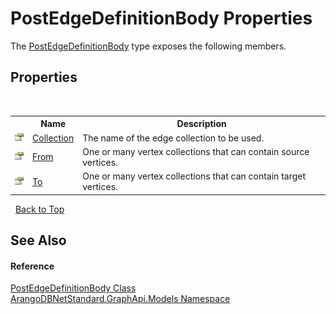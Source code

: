 # PostEdgeDefinitionBody Properties
 

The <a href="ec8fbb52-e126-4a26-fe18-84f56c94f740">PostEdgeDefinitionBody</a> type exposes the following members.


## Properties
&nbsp;<table><tr><th></th><th>Name</th><th>Description</th></tr><tr><td>![Public property](media/pubproperty.gif "Public property")</td><td><a href="917e1a5e-b8db-1517-59b6-1e3e4b45b4b4">Collection</a></td><td>
The name of the edge collection to be used.</td></tr><tr><td>![Public property](media/pubproperty.gif "Public property")</td><td><a href="f6e6b385-c557-696f-488b-094df32db119">From</a></td><td>
One or many vertex collections that can contain source vertices.</td></tr><tr><td>![Public property](media/pubproperty.gif "Public property")</td><td><a href="5cf6acae-6b33-f98f-e3cc-e2ca60d00a28">To</a></td><td>
One or many vertex collections that can contain target vertices.</td></tr></table>&nbsp;
<a href="#postedgedefinitionbody-properties">Back to Top</a>

## See Also


#### Reference
<a href="ec8fbb52-e126-4a26-fe18-84f56c94f740">PostEdgeDefinitionBody Class</a><br /><a href="6fb2338d-d8f7-f9c1-2056-1702fe9bf954">ArangoDBNetStandard.GraphApi.Models Namespace</a><br />